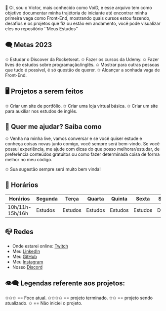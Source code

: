 👋 Oi, sou o Victor, mais conhecido como VoiD, e esse arquivo tem como objetivo documentar minha trajétoria de iniciante até encontrar minha primeira vaga como Front-End, mostrando quais cursos estou fazendo, desafios e os projetos que fiz ou estão em andamento, você pode visualizar eles no repositório ''Meus Estudos'' 

🗨 Metas 2023
--------------------------

✩ Estudar o Discover da Rocketseat.
✩ Fazer os cursos da Udemy.
✩ Fazer lives de estudos sobre programação/inglês.
✩ Mostrar para outras pessoas que tudo é possível, é só questão de querer.
✩ Alcançar a sonhada vaga de Front-End. 

🖥 Projetos a serem feitos
--------------------------
✩ Criar um site de portfólio.
✩ Criar uma loja virtual básica.
✩ Criar um site para auxiliar nos estudos de inglês.

🖤 Quer me ajudar? Saiba como
--------------------------
✩ Venha na minha live, vamos conversar e se você quiser estude e conheça coisas novas junto comigo, você sempre será bem-vindo. 
Se você possui experiência, me ajude com dicas do que posso melhorar/estudar, de preferência conteúdos gratuitos ou como fazer determinada coisa de forma melhor no meu código. 

✩ Sua sugestão sempre será muito bem vinda! 

📅 Horários
--------------------------

Horários | Segunda | Terça | Quarta | Quinta | Sexta | Sabado | Domingo|
|---------|---------|-------|--------|--------|-------|--------|--------|
10h/11h-15h/16h|Estudos|  Estudos|Estudos |Estudos |Estudos|Desafios|Descanso|

📪 Redes
--------------------------
* Onde estarei online: [Twitch](https://www.twitch.tv/voiidzera)
* Meu [LinkedIn](https://www.linkedin.com/in/victor-ricci-aa0574204/)
* Meu [GitHub](https://github.com/JenifferMendes)
* Meu [Instagram](https://www.instagram.com/jkoizumii/)
* Nosso [Discord](https://discord.gg/PxNvubvs2D)

👁️‍🗨️ Legendas referente aos projetos:
--------------------------
✩✩✩ == Foco atual.
✩✩✩✩ == projeto terminado.
✩✩ == projeto sendo atualizado.
✩ == Não iniciei o projeto. 








